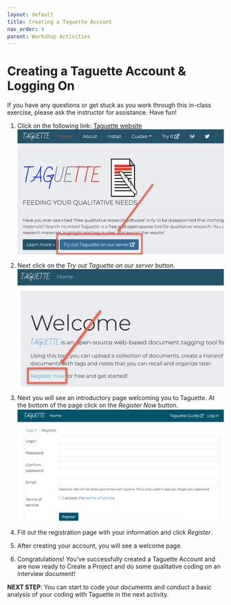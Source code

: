 ```yaml
---
layout: default
title: Creating a Taguette Account
nav_order: 4
parent: Workshop Activities
---
```

# Creating a Taguette Account & Logging On

If you have any questions or get stuck as you work through this in-class exercise, please ask the instructor for assistance.  Have fun!

1. Click on the following link: [Taguette website](https://www.taguette.org)
![Click on the Try it out Taguette on our server button](/images/taguette-account-1.png)

2. Next click on the _Try out Taguette on our server_ button.
![Click on the Register Now button](/images/taguette-account-2.png)

3. Next you will see an introductory page welcoming you to Taguette. At the bottom of the page click on the _Register Now_ button.
![Click Register](/images/taguette-account-3.png)

4. Fill out the registration page with your information and click _Register_.

5. After creating your account, you will see a welcome page.

6. Congratulations! You’ve successfully created a Taguette Account and are now ready to Create a Project and do some qualitative coding on an interview document!

**NEXT STEP**: You can start to code your documents and conduct a basic analysis of your coding with Taguette in the next activity.
